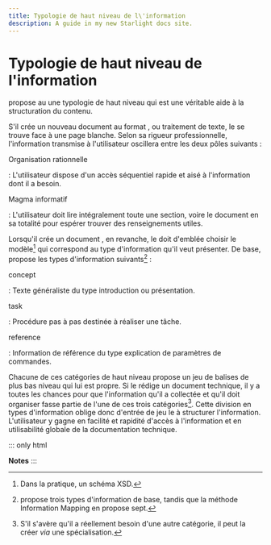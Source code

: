 ```yaml
---
title: Typologie de haut niveau de l\'information
description: A guide in my new Starlight docs site.
---
```

# Typologie de haut niveau de l\'information

propose au une typologie de haut niveau qui est une véritable aide à la
structuration du contenu.

S\'il crée un nouveau document au format , ou traitement de texte, le se
trouve face à une page blanche. Selon sa rigueur professionnelle,
l\'information transmise à l\'utilisateur oscillera entre les deux pôles
suivants :

Organisation rationnelle

:   L\'utilisateur dispose d\'un accès séquentiel rapide et aisé à
    l\'information dont il a besoin.

Magma informatif

:   L\'utilisateur doit lire intégralement toute une section, voire le
    document en sa totalité pour espérer trouver des renseignements
    utiles.

Lorsqu\'il crée un document , en revanche, le doit d\'emblée choisir le
modèle[^1] qui correspond au type d\'information qu\'il veut présenter.
De base, propose les types d\'information suivants[^2] :

concept

:   Texte généraliste du type introduction ou présentation.

task

:   Procédure pas à pas destinée à réaliser une tâche.

reference

:   Information de référence du type explication de paramètres de
    commandes.

Chacune de ces catégories de haut niveau propose un jeu de balises de
plus bas niveau qui lui est propre. Si le rédige un document technique,
il y a toutes les chances pour que l\'information qu\'il a collectée et
qu\'il doit organiser fasse partie de l\'une de ces trois
catégories[^3]. Cette division en types d\'information oblige donc
d\'entrée de jeu le à structurer l\'information. L\'utilisateur y gagne
en facilité et rapidité d\'accès à l\'information et en utilisabilité
globale de la documentation technique.

::: only
html

**Notes**
:::

[^1]: Dans la pratique, un schéma XSD.

[^2]: propose trois types d\'information de base, tandis que la méthode
    Information Mapping en propose sept.

[^3]: S\'il s\'avère qu\'il a réellement besoin d\'une autre catégorie,
    il peut la créer *via* une spécialisation.
